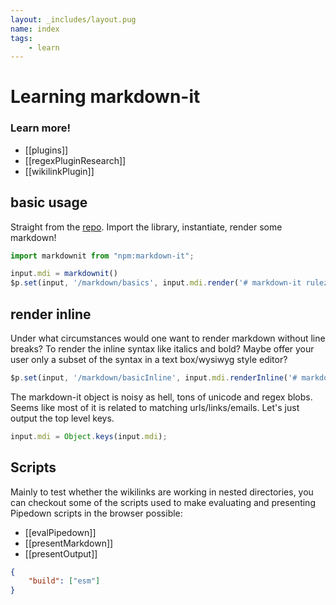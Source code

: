 ```yaml
---
layout: _includes/layout.pug
name: index
tags: 
    - learn
---
```

# Learning markdown-it

### Learn more!
- [[plugins]]
- [[regexPluginResearch]]
- [[wikilinkPlugin]]

## basic usage
Straight from the [repo](https://github.com/markdown-it/markdown-it).
Import the library, instantiate, render some markdown!
```ts
import markdownit from "npm:markdown-it";

input.mdi = markdownit()
$p.set(input, '/markdown/basics', input.mdi.render('# markdown-it rulezz!'))
```

## render inline
Under what circumstances would one want to render markdown without line breaks?
To render the inline syntax like italics and bold? Maybe offer your user only a subset of the syntax in a text box/wysiwyg style editor? 
```ts
$p.set(input, '/markdown/basicInline', input.mdi.renderInline('# markdown-it rulezz! __mdi__ *mdi*'))
```

The markdown-it object is noisy as hell, tons of unicode and regex blobs. 
Seems like most of it is related to matching urls/links/emails. Let's just output
the top level keys.
```ts
input.mdi = Object.keys(input.mdi);
```

## Scripts
Mainly to test whether the wikilinks are working in nested directories, you can checkout some of the scripts used to make evaluating and presenting Pipedown scripts in the browser possible:
- [[evalPipedown]]
- [[presentMarkdown]]
- [[presentOutput]]

```json
{
    "build": ["esm"]
}
```
